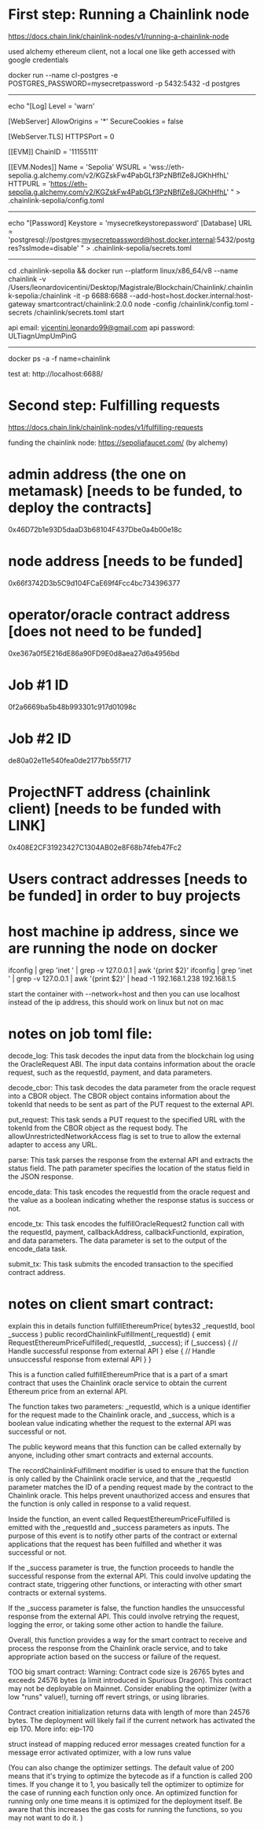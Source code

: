 
# First step: Running a Chainlink node

https://docs.chain.link/chainlink-nodes/v1/running-a-chainlink-node

used alchemy ethereum client, not a local one like geth
accessed with google credentials




docker run --name cl-postgres -e POSTGRES_PASSWORD=mysecretpassword -p 5432:5432 -d postgres

---

echo "[Log]
Level = 'warn'

[WebServer]
AllowOrigins = '\*'
SecureCookies = false

[WebServer.TLS]
HTTPSPort = 0

[[EVM]]
ChainID = '11155111'

[[EVM.Nodes]]
Name = 'Sepolia'
WSURL = 'wss://eth-sepolia.g.alchemy.com/v2/KGZskFw4PabGLf3PzNBflZe8JGKhHfhL'
HTTPURL = 'https://eth-sepolia.g.alchemy.com/v2/KGZskFw4PabGLf3PzNBflZe8JGKhHfhL'
" > .chainlink-sepolia/config.toml

---

echo "[Password]
Keystore = 'mysecretkeystorepassword'
[Database]
URL = 'postgresql://postgres:mysecretpassword@host.docker.internal:5432/postgres?sslmode=disable'
" > .chainlink-sepolia/secrets.toml

---


cd .chainlink-sepolia && docker run --platform linux/x86_64/v8 --name chainlink -v /Users/leonardovicentini/Desktop/Magistrale/Blockchain/Chainlink/.chainlink-sepolia:/chainlink -it -p 6688:6688 --add-host=host.docker.internal:host-gateway smartcontract/chainlink:2.0.0 node -config /chainlink/config.toml -secrets /chainlink/secrets.toml start

api email: vicentini.leonardo99@gmail.com
api password: ULTiagnUmpUmPinG

---

docker ps -a -f name=chainlink

test at: http://localhost:6688/





# Second step: Fulfilling requests

https://docs.chain.link/chainlink-nodes/v1/fulfilling-requests

funding the chainlink node:
https://sepoliafaucet.com/ (by alchemy)


# admin address (the one on metamask) [needs to be funded, to deploy the contracts]
0x46D72b1e93D5daaD3b68104F437Dbe0a4b00e18c

# node address [needs to be funded]
0x66f3742D3b5C9d104FCaE69f4Fcc4bc734396377

# operator/oracle contract address [does not need to be funded]
0xe367a0f5E216dE86a90FD9E0d8aea27d6a4956bd

# Job #1 ID
0f2a6669ba5b48b993301c917d01098c

# Job #2 ID
de80a02e11e540fea0de2177bb55f717


# ProjectNFT address (chainlink client) [needs to be funded with LINK]
0x408E2CF31923427C1304AB02e8F68b74feb47Fc2

# Users contract addresses [needs to be funded] in order to buy projects



# host machine ip address, since we are running the node on docker
ifconfig | grep 'inet ' | grep -v 127.0.0.1 | awk '{print $2}'
ifconfig | grep 'inet ' | grep -v 127.0.0.1 | awk '{print $2}' | head -1
192.168.1.238
192.168.1.5

start the container with --network=host and then you can use localhost instead of the ip address, 
this should work on linux but not on mac





# notes on job toml file: 

decode_log: This task decodes the input data from the blockchain log using the OracleRequest ABI. The input data contains information about the oracle request, such as the requestId, payment, and data parameters.

decode_cbor: This task decodes the data parameter from the oracle request into a CBOR object. The CBOR object contains information about the tokenId that needs to be sent as part of the PUT request to the external API.

put_request: This task sends a PUT request to the specified URL with the tokenId from the CBOR object as the request body. The allowUnrestrictedNetworkAccess flag is set to true to allow the external adapter to access any URL.

parse: This task parses the response from the external API and extracts the status field. The path parameter specifies the location of the status field in the JSON response.

encode_data: This task encodes the requestId from the oracle request and the value as a boolean indicating whether the response status is success or not.

encode_tx: This task encodes the fulfillOracleRequest2 function call with the requestId, payment, callbackAddress, callbackFunctionId, expiration, and data parameters. The data parameter is set to the output of the encode_data task.

submit_tx: This task submits the encoded transaction to the specified contract address.




# notes on client smart contract:

explain this in details
function fulfillEthereumPrice(
bytes32 _requestId,
bool _success
) public recordChainlinkFulfillment(_requestId) {
emit RequestEthereumPriceFulfilled(_requestId, _success);
if (_success) {
// Handle successful response from external API
} else {
// Handle unsuccessful response from external API
}
}

This is a function called fulfillEthereumPrice that is a part of a smart contract that uses the Chainlink oracle service to obtain the current Ethereum price from an external API.

The function takes two parameters: _requestId, which is a unique identifier for the request made to the Chainlink oracle, and _success, which is a boolean value indicating whether the request to the external API was successful or not.

The public keyword means that this function can be called externally by anyone, including other smart contracts and external accounts.

The recordChainlinkFulfillment modifier is used to ensure that the function is only called by the Chainlink oracle service, and that the _requestId parameter matches the ID of a pending request made by the contract to the Chainlink oracle. This helps prevent unauthorized access and ensures that the function is only called in response to a valid request.

Inside the function, an event called RequestEthereumPriceFulfilled is emitted with the _requestId and _success parameters as inputs. The purpose of this event is to notify other parts of the contract or external applications that the request has been fulfilled and whether it was successful or not.

If the _success parameter is true, the function proceeds to handle the successful response from the external API. This could involve updating the contract state, triggering other functions, or interacting with other smart contracts or external systems.

If the _success parameter is false, the function handles the unsuccessful response from the external API. This could involve retrying the request, logging the error, or taking some other action to handle the failure.

Overall, this function provides a way for the smart contract to receive and process the response from the Chainlink oracle service, and to take appropriate action based on the success or failure of the request.


TOO big smart contract:
Warning: Contract code size is 26765 bytes and exceeds 24576 bytes (a limit introduced in Spurious Dragon). This contract may not be deployable on Mainnet. Consider enabling the optimizer (with a low "runs" value!), turning off revert strings, or using libraries.

Contract creation initialization returns data with length of more than 24576 bytes. The deployment will likely fail if the current network has activated the eip 170. More info: eip-170

struct instead of mapping
reduced error messages
created function for a message error
activated optimizer, with a low runs value

(You can also change the optimizer settings. The default value of 200 means that it's trying to optimize the bytecode as if a function is called 200 times. If you change it to 1, you basically tell the optimizer to optimize for the case of running each function only once. An optimized function for running only one time means it is optimized for the deployment itself. Be aware that this increases the gas costs for running the functions, so you may not want to do it.
)